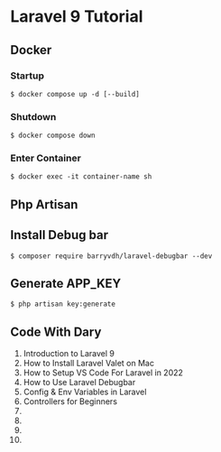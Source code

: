 # Laravel 9 Tutorial

## Docker

### Startup

``$ docker compose up -d [--build]``

### Shutdown

``$ docker compose down``

### Enter Container

``$ docker exec -it container-name sh``

## Php Artisan


## Install Debug bar

``$ composer require barryvdh/laravel-debugbar --dev``

## Generate APP_KEY

``$ php artisan key:generate``

## Code With Dary

1. Introduction to Laravel 9
2. How to Install Laravel Valet on Mac
3. How to Setup VS Code For Laravel in 2022
4. How to Use Laravel Debugbar
5. Config & Env Variables in Laravel
6. Controllers for Beginners
7.
8.
9.
10.
